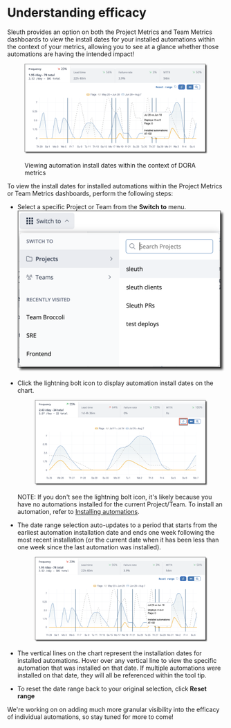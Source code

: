 # Understanding efficacy

Sleuth provides an option on both the Project Metrics and Team Metrics dashboards to view the install dates for your installed automations within the context of your metrics, allowing you to see at a glance whether those automations are having the intended impact!

<figure><img src="../../.gitbook/assets/image (100).png" alt=""><figcaption><p>Viewing automation install dates within the context of DORA metrics</p></figcaption></figure>

To view the install dates for installed automations within the Project Metrics or Team Metrics dashboards, perform the following steps:

* Select a specific Project or Team from the **Switch to** menu. \
  ![](<../../.gitbook/assets/image (97).png>)
*   Click the lightning bolt icon to display automation install dates on the chart.

    <figure><img src="../../.gitbook/assets/image (98).png" alt=""><figcaption></figcaption></figure>

    NOTE: If you don't see the lightning bolt icon, it's likely because you have no automations installed for the current Project/Team. To install an automation, refer to [Installing automations](installing-automations.md).
*   The date range selection auto-updates to a period that starts from the earliest automation installation date and ends one week following the most recent installation (or the current date when it has been less than one week since the last automation was installed).

    <figure><img src="../../.gitbook/assets/image (99).png" alt=""><figcaption></figcaption></figure>
* The vertical lines on the chart represent the installation dates for installed automations. Hover over any vertical line to view the specific automation that was installed on that date. If multiple automations were installed on that date, they will all be referenced within the tool tip.
* To reset the date range back to your original selection, click **Reset range**

We're working on on adding much more granular visibility into the efficacy of individual automations, so stay tuned for more to come! &#x20;
